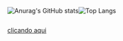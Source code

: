 <div style="display: flex">

![Anurag's GitHub stats](https://github-readme-stats.vercel.app/api?username=PVGusmao&show_icons=true&theme=tokyonight)

![Top Langs](https://github-readme-stats.vercel.app/api/top-langs/?username=PVGusmao&layout=compact&show_icons=true&theme=tokyonight)

</div>

<a href="./curriculo/pvmg.pdf" target="_blank">clicando aqui</a> 
